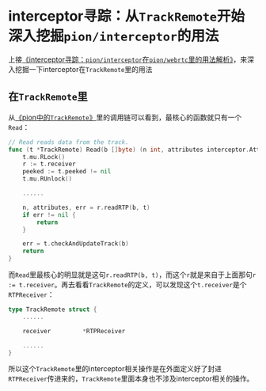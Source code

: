 # interceptor寻踪：从`TrackRemote`开始深入挖掘`pion/interceptor`的用法

上接[《interceptor寻踪：`pion/interceptor`在`pion/webrtc`里的用法解析》](./interceptor在pc里.md)，来深入挖掘一下interceptor在`TrackRemote`里的用法

## 在`TrackRemote`里

从[《pion中的`TrackRemote`》](./TrackRemote.md)里的调用链可以看到，最核心的函数就只有一个`Read`：
```go
// Read reads data from the track.
func (t *TrackRemote) Read(b []byte) (n int, attributes interceptor.Attributes, err error) {
	t.mu.RLock()
	r := t.receiver
	peeked := t.peeked != nil
	t.mu.RUnlock()

	......

	n, attributes, err = r.readRTP(b, t)
	if err != nil {
		return
	}

	err = t.checkAndUpdateTrack(b)
	return
}
```
而`Read`里最核心的明显就是这句`r.readRTP(b, t)`，而这个`r`就是来自于上面那句`r := t.receiver`。再去看看`TrackRemote`的定义，可以发现这个`t.receiver`是个`RTPReceiver`：
```go
type TrackRemote struct {
	......

	receiver         *RTPReceiver

	......
}
```
所以这个`TrackRemote`里的interceptor相关操作是在外面定义好了封进`RTPReceiver`传进来的，`TrackRemote`里面本身也不涉及interceptor相关的操作。
